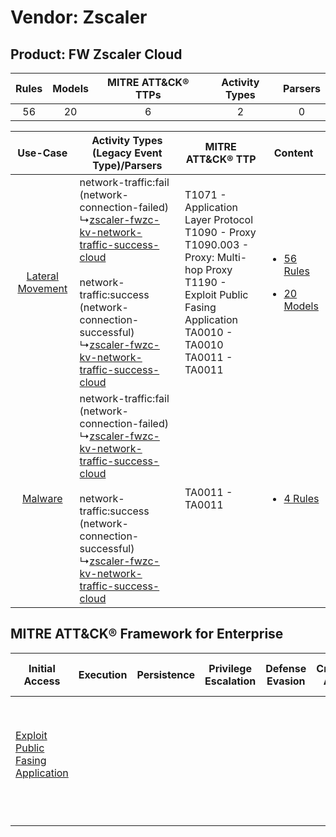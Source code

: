 Vendor: Zscaler
===============
Product: FW Zscaler Cloud
-------------------------
| Rules | Models | MITRE ATT&CK® TTPs | Activity Types | Parsers |
|:-----:|:------:|:------------------:|:--------------:|:-------:|
|  56   |   20   |         6          |       2        |    0    |

|    Use-Case    | Activity Types (Legacy Event Type)/Parsers    | MITRE ATT&CK® TTP    | Content    |
|:----:| ---- | ---- | ---- |
| [Lateral Movement](../../../UseCases/uc_lateral_movement.md) |  network-traffic:fail (network-connection-failed)<br> ↳[zscaler-fwzc-kv-network-traffic-success-cloud](Ps/pC_zscalerfwzckvnetworktrafficsuccesscloud.md)<br><br> network-traffic:success (network-connection-successful)<br> ↳[zscaler-fwzc-kv-network-traffic-success-cloud](Ps/pC_zscalerfwzckvnetworktrafficsuccesscloud.md)<br> | T1071 - Application Layer Protocol<br>T1090 - Proxy<br>T1090.003 - Proxy: Multi-hop Proxy<br>T1190 - Exploit Public Fasing Application<br>TA0010 - TA0010<br>TA0011 - TA0011<br> | [<ul><li>56 Rules</li></ul><ul><li>20 Models</li></ul>](RM/r_m_zscaler_fw_zscaler_cloud_Lateral_Movement.md) |
|          [Malware](../../../UseCases/uc_malware.md)          |  network-traffic:fail (network-connection-failed)<br> ↳[zscaler-fwzc-kv-network-traffic-success-cloud](Ps/pC_zscalerfwzckvnetworktrafficsuccesscloud.md)<br><br> network-traffic:success (network-connection-successful)<br> ↳[zscaler-fwzc-kv-network-traffic-success-cloud](Ps/pC_zscalerfwzckvnetworktrafficsuccesscloud.md)<br> | TA0011 - TA0011<br>    | [<ul><li>4 Rules</li></ul>](RM/r_m_zscaler_fw_zscaler_cloud_Malware.md)    |

MITRE ATT&CK® Framework for Enterprise
--------------------------------------
| Initial Access                                                                         | Execution | Persistence | Privilege Escalation | Defense Evasion | Credential Access | Discovery | Lateral Movement | Collection | Command and Control                                                                                                                                                                                                      | Exfiltration | Impact |
| -------------------------------------------------------------------------------------- | --------- | ----------- | -------------------- | --------------- | ----------------- | --------- | ---------------- | ---------- | ------------------------------------------------------------------------------------------------------------------------------------------------------------------------------------------------------------------------ | ------------ | ------ |
| [Exploit Public Fasing Application](https://attack.mitre.org/techniques/T1190)<br><br> |           |             |                      |                 |                   |           |                  |            | [Proxy: Multi-hop Proxy](https://attack.mitre.org/techniques/T1090/003)<br><br>[Application Layer Protocol](https://attack.mitre.org/techniques/T1071)<br><br>[Proxy](https://attack.mitre.org/techniques/T1090)<br><br> |              |        |